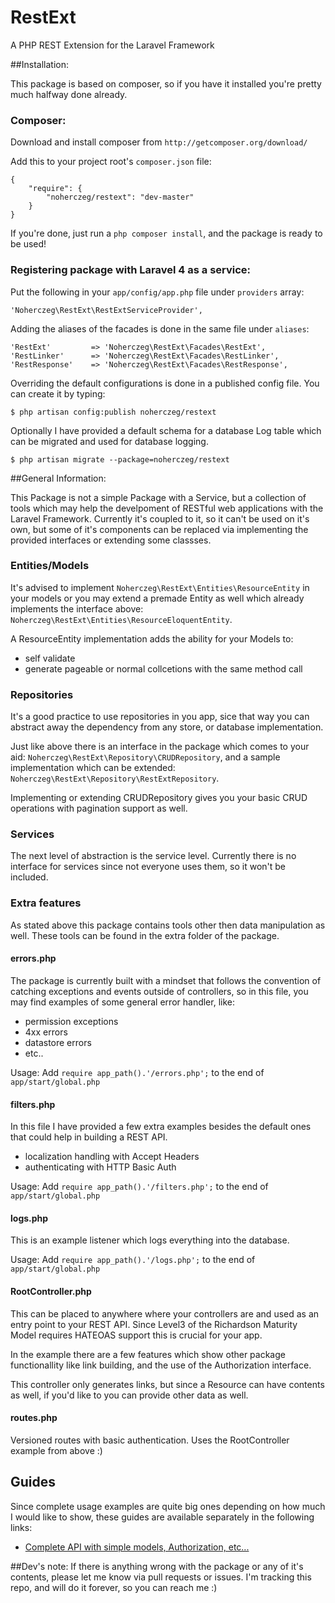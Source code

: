 RestExt
=======

A PHP REST Extension for the Laravel Framework

##Installation:

This package is based on composer, so if you have it installed you're pretty much halfway done already.

### Composer:

Download and install composer from `http://getcomposer.org/download/`

Add this to your project root's `composer.json` file:
```
{
    "require": {
        "noherczeg/restext": "dev-master"
    }
}
```
If you're done, just run a `php composer install`, and the package is ready to be used!

### Registering package with Laravel 4 as a service:

Put the following in your `app/config/app.php` file under `providers` array:
```
'Noherczeg\RestExt\RestExtServiceProvider',
```

Adding the aliases of the facades is done in the same file under `aliases`:
```
'RestExt'         => 'Noherczeg\RestExt\Facades\RestExt',
'RestLinker'      => 'Noherczeg\RestExt\Facades\RestLinker',
'RestResponse'    => 'Noherczeg\RestExt\Facades\RestResponse',
```

Overriding the default configurations is done in a published config file. You can create it by typing:
```
$ php artisan config:publish noherczeg/restext
```

Optionally I have provided a default schema for a database Log table which can be migrated and used for database logging.
```
$ php artisan migrate --package=noherczeg/restext
```

##General Information:

This Package is not a simple Package with a Service, but a collection of tools which may help the develpoment of RESTful
web applications with the Laravel Framework. Currently it's coupled to it, so it can't be used on it's own, but some of
it's components can be replaced via implementing the provided interfaces or extending some classses.

### Entities/Models

It's advised to implement `Noherczeg\RestExt\Entities\ResourceEntity` in your models or you may extend a premade Entity
as well which already implements the interface above: `Noherczeg\RestExt\Entities\ResourceEloquentEntity`.

A ResourceEntity implementation adds the ability for your Models to:
+ self validate
+ generate pageable or normal collcetions with the same method call


### Repositories

It's a good practice to use repositories in you app, sice that way you can abstract away the dependency from any store,
or database implementation.

Just like above there is an interface in the package which comes to your aid: `Noherczeg\RestExt\Repository\CRUDRepository`, and a  sample implementation which can be extended: `Noherczeg\RestExt\Repository\RestExtRepository`.

Implementing or extending CRUDRepository gives you your basic CRUD operations with pagination support as well.

### Services

The next level of abstraction is the service level. Currently there is no interface for services since not everyone uses them, so it won't be included.

### Extra features

As stated above this package contains tools other then data manipulation as well. These tools can be found in the extra folder of the package.

#### errors.php

The package is currently built with a mindset that follows the convention of catching exceptions and events outside of
 controllers, so in this file, you may find examples of some general error handler, like:

+ permission exceptions
+ 4xx errors
+ datastore errors
+ etc..

Usage: Add `require app_path().'/errors.php';` to the end of `app/start/global.php`

#### filters.php

In this file I have provided a few extra examples besides the default ones that could help in building a REST API.

+ localization handling with Accept Headers
+ authenticating with HTTP Basic Auth

Usage: Add `require app_path().'/filters.php';` to the end of `app/start/global.php`

#### logs.php

This is an example listener which logs everything into the database.

Usage: Add `require app_path().'/logs.php';` to the end of `app/start/global.php`

#### RootController.php

This can be placed to anywhere where your controllers are and used as an entry point to your REST API. Since Level3 of the
Richardson Maturity Model requires HATEOAS support this is crucial for your app.

In the example there are a few features which show other package functionallity like link building, and the use of the
Authorization interface.

This controller only generates links, but since a Resource can have contents as well, if you'd like to you can provide
other data as well.

#### routes.php

Versioned routes with basic authentication. Uses the RootController example from above :)


## Guides

Since complete usage examples are quite big ones depending on how much I would like to show, these guides are available
separately in the following links:

+ [Complete API with simple models, Authorization, etc...](http://github.com/noherczeg/RestExt/blob/master/docs/complete.md)


##Dev's note:
If there is anything wrong with the package or any of it's contents, please let me know via pull requests or issues. I'm tracking this repo, and will do it forever, so you can reach me :)